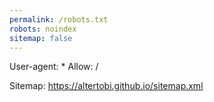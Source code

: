```yaml
---
permalink: /robots.txt
robots: noindex
sitemap: false
---
```

User-agent: *
Allow: /

Sitemap: https://altertobi.github.io/sitemap.xml